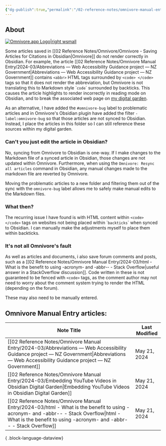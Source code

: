 ```yaml
---
{"dg-publish":true,"permalink":"/02-reference-notes/omnivore-manual-entry/00-about-omnivore-manual-entry/","metatags":{"description":"Workarounds for importing bugged Omnivore articles to Obsidian","og:image":"https://i.imgur.com/LmCg5HX.png"}}
---
```



## About

[![Omnivore.app Logo|right wsmall](https://i.imgur.com/0YszZiM.png)](https://omnivore.app/)

Some articles saved in [[02 Reference Notes/Omnivore/Omnivore - Saving Articles for Citations in Obsidian\|Omnivore]] do not render correctly in Obsidian. For example, the article [[02 Reference Notes/Omnivore Manual Entry/2024-03/Abbreviations — Web Accessibility Guidance project — NZ Government\|Abbreviations — Web Accessibility Guidance project — NZ Government]] contains `<abbr>` HTML tags surrounded by `<code> </code>` tags so that it does not render the abbreviation, but Omnivore is not translating this to Markdown style \``code`\` surrounded by backticks. This causes the article highlights to render incorrectly in reading mode on Obsidian, and to break the associated web page on [my digital garden](https://morrowind-modding-with-massivejuice.vercel.app/).

As an alternative, I have added the `#omnivore-bug` label to problematic articles and in Omnivore's Obsidian plugin have added the filter `-label:omnivore-bug` so that those articles are not synced to Obsidian. Instead, I place the articles in this folder so I can still reference these sources within my digital garden.

### Can't you just edit the article in Obsidian?

No, syncing from Omnivore to Obsidian is one-way. If I make changes to the Markdown file of a synced article in Obsidian, those changes are not updated within Omnivore. Furthermore, when using the `Omnivore: Resync all articles` command in Obsidian, any manual changes made to the markdown file are reverted by Omnivore. 

Moving the problematic articles to a new folder and filtering them out of the sync with the `omnivore-bug` label allows me to safely make manual edits to the Markdown files.

### What then?

The recurring issue I have found is with HTML content within `<code> </code>` tags on websites not being placed within \``backticks`\` when synced to Obsidian. I can manually make the adjustments myself to place them within backticks.

### It's not all Omnivore's fault

As well as articles and documents, i also save forum comments and posts, such as a [[02 Reference Notes/Omnivore Manual Entry/2024-03/html - What is the benefit to using -acronym- and -abbr-- - Stack Overflow\|useful answer in a StackOverflow discussion]]. Code written in these is not guaranteed to be fenced with `<code>` tags, as the comment author may not need to worry about the comment system trying to render the HTML (depending on the forum).

These may also need to be manually entered.

## Omnivore Manual Entry articles:

| Note Title                                                                                                                                                                                                     | Last Modified |
| -------------------------------------------------------------------------------------------------------------------------------------------------------------------------------------------------------------- | ------------- |
| [[02 Reference Notes/Omnivore Manual Entry/2024-03/Abbreviations — Web Accessibility Guidance project — NZ Government\|Abbreviations — Web Accessibility Guidance project — NZ Government]]                 | May 21, 2024  |
| [[02 Reference Notes/Omnivore Manual Entry/2024-03/Embedding YouTube Videos in Obsidian Digital Garden\|Embedding YouTube Videos in Obsidian Digital Garden]]                                               | May 21, 2024  |
| [[02 Reference Notes/Omnivore Manual Entry/2024-03/html - What is the benefit to using -acronym- and -abbr-- - Stack Overflow\|html - What is the benefit to using -acronym- and -abbr-- - Stack Overflow]] | May 21, 2024  |

{ .block-language-dataview}